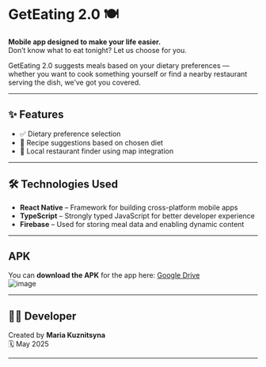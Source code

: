 # GetEating 2.0 🍽️

**Mobile app designed to make your life easier.**  
Don’t know what to eat tonight? Let us choose for you.

GetEating 2.0 suggests meals based on your dietary preferences — whether you want to cook something yourself or find a nearby restaurant serving the dish, we’ve got you covered.

---

## ✨ Features

- ✅ Dietary preference selection  
- 🍳 Recipe suggestions based on chosen diet  
- 📍 Local restaurant finder using map integration  

---

## 🛠️ Technologies Used

- **React Native** – Framework for building cross-platform mobile apps  
- **TypeScript** – Strongly typed JavaScript for better developer experience  
- **Firebase** – Used for storing meal data and enabling dynamic content  

---

## APK

You can **download the APK** for the app here: [Google Drive](https://drive.google.com/drive/folders/1Tgqpp-9BUCMondQC7toVGpmRQRrJhlFU?usp=sharing)  
![image](https://github.com/user-attachments/assets/985dc305-1b4f-4137-b82d-eca5359498da)

---

## 👩‍💻 Developer

Created by **Maria Kuznitsyna**  
🗓️ May 2025

---


